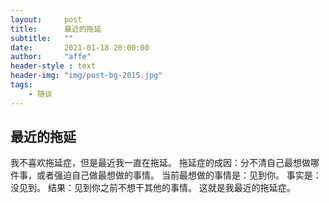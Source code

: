 ```yaml
---
layout:     post
title:      最近的拖延
subtitle:   ""
date:       2021-01-18 20:00:00
author:     "affe"
header-style : text
header-img: "img/post-bg-2015.jpg"
tags:
    - 随谈
---
```


## 最近的拖延



我不喜欢拖延症，但是最近我一直在拖延。
拖延症的成因：分不清自己最想做哪件事，或者强迫自己做最想做的事情。
当前最想做的事情是：见到你。
事实是：没见到。
结果：见到你之前不想干其他的事情。
这就是我最近的拖延症。







